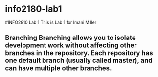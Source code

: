 # info2180-lab1

#INFO2810 Lab 1
This is Lab 1 for Imani Miller 

## Branching Branching allows you to isolate development work without affecting other branches in the repository. Each repository has one default branch (usually called master), and can have multiple other branches.


